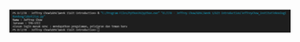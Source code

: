 ![Screenshot](https://raw.githubusercontent.com/JeffreyChow19/Git-Introduction/main/JeffreyChow_InstitutTeknologiBandung/iden.png)